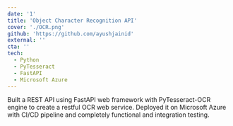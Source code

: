 ```yaml
---
date: '1'
title: 'Object Character Recognition API'
cover: './OCR.png'
github: 'https://github.com/ayushjainid'
external: ''
cta: ''
tech:
  - Python
  - PyTesseract
  - FastAPI
  - Microsoft Azure
---
```


Built a REST API using FastAPI web framework with PyTesseract-OCR engine to create a restful OCR web service. Deployed it on Microsoft Azure with CI/CD pipeline and completely functional and integration testing.
